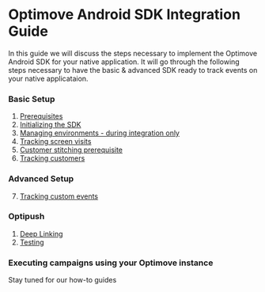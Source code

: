# Optimove Android SDK Integration Guide

In this guide we will discuss the steps necessary to implement the Optimove Android SDK for your native application. It will go through the following steps necessary to have the basic & advanced SDK ready to track events on your native applicataion. 

### Basic Setup
1. [Prerequisites](https://github.com/optimove-tech/Mobile-SDK-Integration-Guide/blob/master/Android%20Integration%20Guide/1.%20Prerequisites.md)
2. [Initializing the SDK](https://github.com/optimove-tech/Mobile-SDK-Integration-Guide/blob/master/Android%20Integration%20Guide/2.%20Initializing%20the%20SDK.md)
3. [Managing environments - during integration only](https://github.com/optimove-tech/Mobile-SDK-Integration-Guide/blob/master/Android%20Integration%20Guide/3.%20Managing%20environments.md)
4. [Tracking screen visits](https://github.com/optimove-tech/Mobile-SDK-Integration-Guide/blob/master/Android%20Integration%20Guide/4.%20Tracking%20screen%20visits.md)
5. [Customer stitching prerequisite](https://github.com/optimove-tech/Mobile-SDK-Integration-Guide/blob/master/Android%20Integration%20Guide/5.%20Customer%20stitching%20prerequisite.md)
6. [Tracking customers](https://github.com/optimove-tech/Mobile-SDK-Integration-Guide/blob/master/Android%20Integration%20Guide/6.%20Tracking%20customers.md)

### Advanced Setup
7. [Tracking custom events](https://github.com/optimove-tech/Mobile-SDK-Integration-Guide/blob/master/Android%20Integration%20Guide/7.%20Tracking%20custom%20events.md)

### Optipush
1. [Deep Linking](https://github.com/optimove-tech/Mobile-SDK-Integration-Guide/blob/master/Android%20Integration%20Guide/Optipush%20-%20Deep%20Links.md)
2. [Testing](https://github.com/optimove-tech/Mobile-SDK-Integration-Guide/blob/master/Android%20Integration%20Guide/Optipush%20-%20Testing.md)

### Executing campaigns using your Optimove instance
Stay tuned for our how-to guides